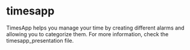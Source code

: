 # timesapp

TimesApp helps you manage your time by creating different alarms and allowing you to categorize them.
For more information, check the timesapp_presentation file.
